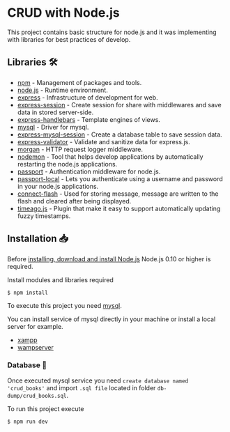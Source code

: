 # CRUD with Node.js

This project contains basic structure for node.js and it was implementing with libraries for best practices of develop.

## Libraries 🛠️

- [npm](https://www.npmjs.com/) - Management of packages and tools.
- [node.js](https://nodejs.org/en/) - Runtime environment.
- [express](https://expressjs.com/en/) - Infrastructure of development for web.
- [express-session](https://www.npmjs.com/package/express-session) - Create session for share with middlewares and save data in stored server-side.
- [express-handlebars](https://www.npmjs.com/package/express-handlebars) - Template engines of views.
- [mysql](https://www.npmjs.com/package/mysql/) - Driver for mysql.
- [express-mysql-session](https://www.npmjs.com/package/express-mysql-session/) - Create a database table to save session data.
- [express-validator](https://express-validator.github.io/) - Validate and sanitize data for express.js.
- [morgan](https://www.npmjs.com/package/morgan) - HTTP request logger middleware.
- [nodemon](https://www.npmjs.com/package/nodemon/) - Tool that helps develop applications by automatically restarting the node.js applications.
- [passport](https://www.npmjs.com/package/passport) - Authentication middleware for node.js.
- [passport-local](https://www.npmjs.com/package/passport-local) - Lets you authenticate using a username and password in your node.js applications.
- [connect-flash](https://www.npmjs.com/package/connect-flash) - Used for storing message, message are written to the flash and cleared after being displayed.
- [timeago.js](https://www.npmjs.com/package/timeago/) - Plugin that make it easy to support automatically updating fuzzy timestamps.

## Installation 📥

Before [installing, download and install Node.js](https://nodejs.org/en/download/) Node.js 0.10 or higher is required.

Install modules and libraries required

```
$ npm install
```

To execute this project you need [mysql](https://www.mysql.com/).

You can install service of mysql directly in your machine or install a local server for example.

- [xampp](https://www.apachefriends.org/download.html)
- [wampserver](http://www.wampserver.com/en/#download-wrapper)

### Database 💾

Once executed mysql service you need `create database named 'crud_books'` and import `.sql file` located in folder `db-dump/crud_books.sql`.

To run this project execute

```
$ npm run dev
```
